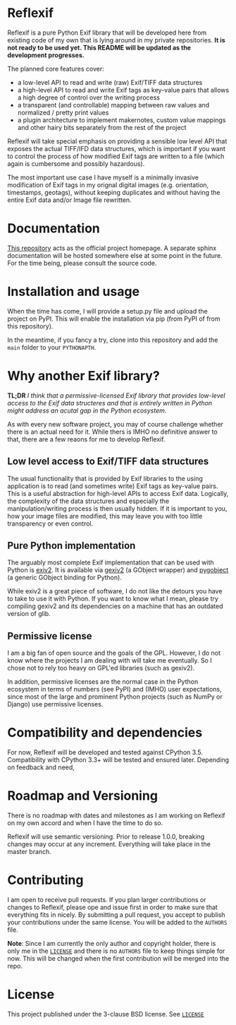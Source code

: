 # Reflexif
Reflexif is a pure Python Exif library that will be developed here
from existing code of my own that is lying around in my private repositories.
**It is not ready to be used yet. This README will be updated as
the development progresses.**

The planned core features cover:
 - a low-level API to read and write (raw) Exif/TIFF data structures
 - a high-level API to read and write Exif tags as key-value pairs
   that allows a high degree of control over the writing process
 - a transparent (and controllable) mapping between raw values and
   normalized / pretty print values
 - a plugin architecture to implement makernotes, custom value mappings
   and other hairy bits separately from the rest of the project

Reflexif will take special emphasis on providing a sensible low level API
that exposes the actual TIFF/IFD data structures, which is important
if you want to control the process of how modified Exif tags are written
to a file (which again is cumbersome and possibly hazardous).

The most important use case I have myself is a minimally invasive
modification of Exif tags in my orignal digital images
(e.g. orientation, timestamps, geotags), without keeping duplicates
and without having the entire Exif data and/or Image file rewritten.

# Documentation
[This repository](https://github.com/chschmitt/reflexif) acts
as the official project homepage. A separate sphinx documentation
will be hosted somewhere else at some point in the future. For the
time being, please consult the source code.

# Installation and usage
When the time has come, I will provide
a setup.py file and upload the project on PyPI. This will enable the
installation via pip (from PyPI of from this repository).

In the meantime, if you fancy a try, clone into this repository and
add the `main` folder to your `PYTHONAPTH`.

# Why another Exif library?

**TL;DR** *I think that a permissive-licensed Exif library that
provides low-level access to the Exif data structeres and that
is entirely written in Python might address an acutal gap in
the Python ecosystem.*

As with every new software project, you may of course challenge
whether there is an actual need for it. While thers is IMHO no
definitive answer to that, there are a few reaons for me
to develop Reflexif.

## Low level access to Exif/TIFF data structures
The usual functionality that is provided by Exif libraries to
the using application is to read (and sometimes write)
Exif tags as key-value pairs.
This is a useful abstraction for high-level APIs to access
Exif data. Logically, the complexity of the data structures
and especially the manipulation/writing process is then usually
hidden.
If it is important to you, how your image files are modified,
this may leave you with too little transparency or even control.

## Pure Python implementation
The arguably most complete Exif implementation that can be
used with Python is [exiv2](http://exiv2.org). It is available
via [gexiv2](https://wiki.gnome.org/Projects/gexiv2) (a GObject wrapper)
and [pygobject](https://wiki.gnome.org/Projects/PyGObject)
(a generic GObject binding for Python).

While exiv2 is a great piece of software, I do not like
the detours you have to take to use it with Python. If you want to
know what I mean, please try compiling gexiv2 and its dependencies on
a machine that has an outdated version of glib.

## Permissive license
I am a big fan of open source and the goals of the GPL. However,
I do not know where the projects I am dealing with will take
me eventually. So I chose not to rely too heavy on GPL'ed
libraries (such as gexiv2). 

In addition, permissive licenses are the normal case in the Python ecosystem
in terms of numbers (see PyPI) and (IMHO) user expectations, since most
of the large and prominent Python projects (such as NumPy or Django)
use permissive licenses.

# Compatibility and dependencies
For now, Reflexif will be developed and tested against CPython 3.5.
Compatibility with CPython 3.3+ will be tested and ensured later.
Depending on feedback and need, 

# Roadmap and Versioning
There is no roadmap with dates and milestones as I am working on Reflexif
on my own accord and when I have the time to do so.

Reflexif will use semantic versioning. Prior to release 1.0.0, breaking changes
may occur at any increment. Everything will take place in the master branch.

# Contributing
I am open to receive pull requests. If you plan larger contributions or
changes to Reflexif, please ope and issue first in order to make sure
that everything fits in nicely. By submitting a pull request, you accept
to publish your contributions under the same license. You will be added
to the `AUTHORS` file.

**Note**: Since I am currently the only author and copyright holder, there is only me
in the [`LICENSE`](LICENSE) and there is no `AUTHORS` file to keep things simple for now.
This will be changed when the first contribution will be merged into the repo.

# License
This project published under the 3-clause BSD license. See [`LICENSE`](LICENSE)



